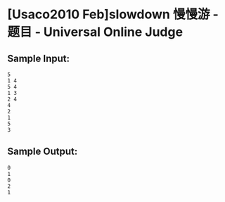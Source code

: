 # [Usaco2010 Feb]slowdown 慢慢游 - 题目 - Universal Online Judge


## Sample Input: 
```
5
1 4
5 4
1 3
2 4
4
2
1
5
3

```

## Sample Output: 
```
0
1
0
2
1


```

